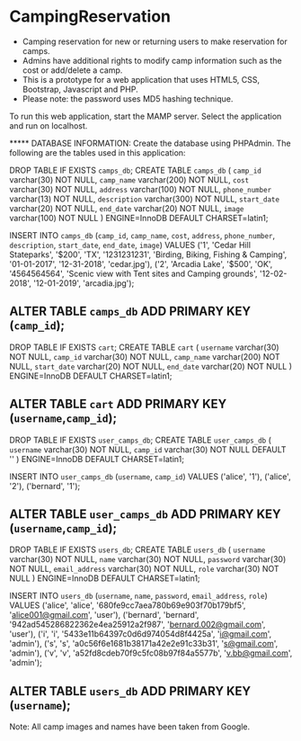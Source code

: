 # CampingReservation
- Camping reservation for new or returning users to make reservation for camps. 
- Admins have additional rights to modify camp information such as the cost or add/delete a camp. 
- This is a prototype for a web application that uses HTML5, CSS, Bootstrap, Javascript and PHP.
- Please note: the password uses MD5 hashing technique.

To run this web application, start the MAMP server. Select the application and run on localhost. 

***** DATABASE INFORMATION:
Create the database using PHPAdmin. The following are the tables used in this application:

DROP TABLE IF EXISTS `camps_db`;
CREATE TABLE `camps_db` (
  `camp_id` varchar(30) NOT NULL,
  `camp_name` varchar(200) NOT NULL,
  `cost` varchar(30) NOT NULL,
  `address` varchar(100) NOT NULL,
  `phone_number` varchar(13) NOT NULL,
  `description` varchar(300) NOT NULL,
  `start_date` varchar(20) NOT NULL,
  `end_date` varchar(20) NOT NULL,
  `image` varchar(100) NOT NULL
) ENGINE=InnoDB DEFAULT CHARSET=latin1;

INSERT INTO `camps_db` (`camp_id`, `camp_name`, `cost`, `address`, `phone_number`, `description`, `start_date`, `end_date`, `image`) VALUES
('1', 'Cedar Hill Stateparks', '$200', 'TX', '1231231231', 'Birding, Biking, Fishing & Camping', '01-01-2017', '12-31-2018', 'cedar.jpg'),
('2', 'Arcadia Lake', '$500', 'OK', '4564564564', 'Scenic view with Tent sites and Camping grounds', '12-02-2018', '12-01-2019', 'arcadia.jpg');

ALTER TABLE `camps_db`
  ADD PRIMARY KEY (`camp_id`);
----------------------------------------
DROP TABLE IF EXISTS `cart`;
CREATE TABLE `cart` (
  `username` varchar(30) NOT NULL,
  `camp_id` varchar(30) NOT NULL,
  `camp_name` varchar(200) NOT NULL,
  `start_date` varchar(20) NOT NULL,
  `end_date` varchar(20) NOT NULL
) ENGINE=InnoDB DEFAULT CHARSET=latin1;

ALTER TABLE `cart`
  ADD PRIMARY KEY (`username`,`camp_id`);  
----------------------------------------
DROP TABLE IF EXISTS `user_camps_db`;
CREATE TABLE `user_camps_db` (
  `username` varchar(30) NOT NULL,
  `camp_id` varchar(30) NOT NULL DEFAULT ''
) ENGINE=InnoDB DEFAULT CHARSET=latin1;

INSERT INTO `user_camps_db` (`username`, `camp_id`) VALUES
('alice', '1'),
('alice', '2'),
('bernard', '1');

ALTER TABLE `user_camps_db`
  ADD PRIMARY KEY (`username`,`camp_id`);
----------------------------------------
DROP TABLE IF EXISTS `users_db`;
CREATE TABLE `users_db` (
  `username` varchar(30) NOT NULL,
  `name` varchar(30) NOT NULL,
  `password` varchar(30) NOT NULL,
  `email_address` varchar(30) NOT NULL,
  `role` varchar(30) NOT NULL
) ENGINE=InnoDB DEFAULT CHARSET=latin1;

INSERT INTO `users_db` (`username`, `name`, `password`, `email_address`, `role`) VALUES
('alice', 'alice', '680fe9cc7aea780b69e903f70b179bf5', 'alice001@gmail.com', 'user'),
('bernard', 'bernard', '942ad545286822362e4ea25912a2f987', 'bernard.002@gmail.com', 'user'),
('i', 'i', '5433e11b64397c0d6d974054d8f4425a', 'i@gmail.com', 'admin'),
('s', 's', 'a0c56f6e1681b38171a42e2e91c33b31', 's@gmail.com', 'admin'),
('v', 'v', 'a52fd8cdeb70f9c5fc08b97f84a5577b', 'v.bb@gmail.com', 'admin');

ALTER TABLE `users_db`
  ADD PRIMARY KEY (`username`);
----------------------------------------

Note: All camp images and names have been taken from Google.
  
